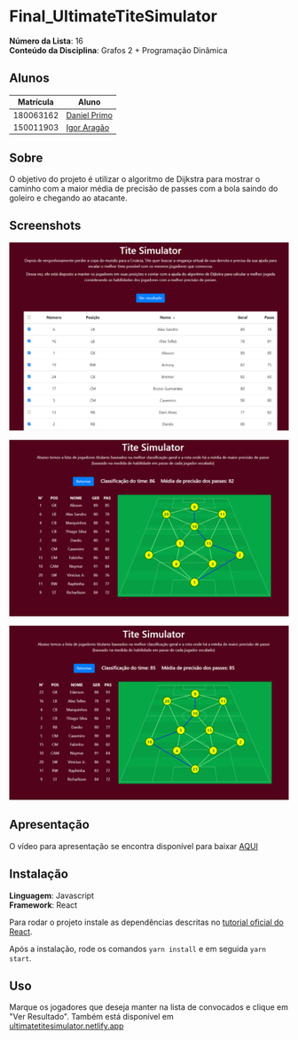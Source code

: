# Final_UltimateTiteSimulator

**Número da Lista**: 16<br>
**Conteúdo da Disciplina**: Grafos 2 + Programação Dinâmica<br>

## Alunos
| Matrícula | Aluno                                                       |
| --------- | ----------------------------------------------------------- |
| 180063162 | [Daniel Primo](https://github.com/danieldagerom) |
| 150011903 | [Igor Aragão](https://github.com/roginaldosemog) |

## Sobre 
O objetivo do projeto é utilizar o algoritmo de Dijkstra para mostrar o caminho com a maior média de precisão de passes com a bola saindo do goleiro e chegando ao atacante.

## Screenshots
<p align="center">
  <img src="assets/screenshot1.png">
</p>
<p align="center">
  <img src="assets/screenshot2.png">
</p>
<p align="center">
  <img src="assets/screenshot3.png">
</p>

## Apresentação
O vídeo para apresentação se encontra disponível para baixar [AQUI](assets/presentation.mp4)

## Instalação 
**Linguagem**: Javascript<br>
**Framework**: React<br>

Para rodar o projeto instale as dependências descritas no [tutorial oficial do React](https://reactjs.org/tutorial/tutorial.html).

Após a instalação, rode os comandos `yarn install` e em seguida `yarn start`.

## Uso 
Marque os jogadores que deseja manter na lista de convocados e clique em "Ver Resultado".
Também está disponível em [ultimatetitesimulator.netlify.app](https://ultimatetitesimulator.netlify.app/)


